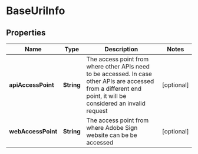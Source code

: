 
# BaseUriInfo

## Properties
Name | Type | Description | Notes
------------ | ------------- | ------------- | -------------
**apiAccessPoint** | **String** | The access point from where other APIs need to be accessed. In case other APIs are accessed from a different end point, it will be considered an invalid request |  [optional]
**webAccessPoint** | **String** | The access point from where Adobe Sign website can be be accessed |  [optional]



